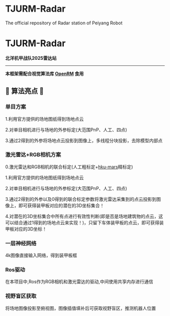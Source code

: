 # TJURM-Radar

The official repository of Radar station of Peiyang Robot

# TJURM-Radar

**北洋机甲战队2025雷达站**

---

**本框架需配合视觉算法库 [OpenRM](https://github.com/HHgzs/OpenRM-2024) 食用**

## 🌟 算法亮点 🌟

### 单目方案

1.利用官方提供的场地图纸得到场地点云

2.对单目相机进行与场地的外参标定(大范围PnP、人工、四点)

3.通过2得到的外参将场地点云投影到图像上，多线程分块投影，去除模型内部点

### 激光雷达+RGB相机方案

0.激光雷达和RGB相机的联合标定(人工粗标定+[hku-mars](https://github.com/hku-mars/livox_camera_calib)精标定)

1.利用官方提供的场地图纸得到场地点云

2.对单目相机进行与场地的外参标定(大范围PnP、人工、四点)

3.通过2得到的外参以及0得到的联合标定参数将激光雷达采集到的点云投影到图像上，即可获得装甲板对应的潜在的3D坐标集合！

4.对潜在的3D坐标集合中所有点进行有效性判断(即是否是场地建筑物的点云，这可以结合通过1得到的场地点云来实现！)，只留下车体装甲板的点云，即可获得装甲板对应的3D坐标！

### 一层神经网络

4k图像直接输入网络，得到装甲板框

### Ros驱动

在本项目中,Ros作为RGB相机和激光雷达的驱动,中间使用共享内存进行通信

### 视野盲区获取

将场地图像投影至俯视图，图像插值填补后可获取视野盲区，推测机器人位置
